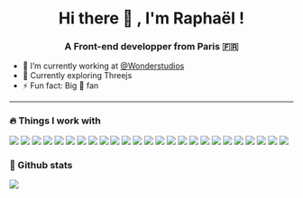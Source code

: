 <h1 align="center">Hi there 👋  , I'm Raphaël !</h1>
<h3 align="center">A Front-end developper from Paris 🇫🇷</h3>

- 🌱 I’m currently working at <a href="https://www.wonderstudios.com" target="_blank">@Wonderstudios</a>
- 🚀 Currently exploring Threejs
- ⚡ Fun fact: Big 🍔 fan

------
### 🔥 Things I work with

<p>
    <img src="https://img.shields.io/badge/React-45b8d8?style=flat-square&logo=react&logoColor=61DAFB" />
    <img src="https://img.shields.io/badge/Vue.js-8DD6F9?style=flat-square&logo=vuedotjs&logoColor=4FC08D" />
    <img src="https://img.shields.io/badge/TypeScript-46a2f1?style=flat-square&logo=typescript&logoColor=white" />
    <img src="https://img.shields.io/badge/JavaScript-323330?style=flat-square&logo=javascript&logoColor=F7DF1E" />
    <img src="https://img.shields.io/badge/ThreeJs-1a73e8?style=flat-square&logo=three.js&logoColor=white" />
    <img src="https://img.shields.io/badge/Node.js-007ACC?style=flat-square&logo=nodedotjs&logoColor=white" />
    <img src="https://img.shields.io/badge/Express.js-5849BE?style=flat-square&logo=express&logoColor=white" />
    <img src="https://img.shields.io/badge/HTML5-311C87?style=lat-square&logo=html5&logoColor=white" />
    <img src="https://img.shields.io/badge/Sass-430098?style=flat-square&logo=sass&logoColor=white" />
    <img src="https://img.shields.io/badge/CSS3-764ABC?style=flat-square&logo=css3&logoColor=white" />
    <img src="https://img.shields.io/badge/json-B7178C?style=flat-square&logo=json&logoColor=white" />
    <img src="https://img.shields.io/badge/MySQL-E10098?style=flat-square&logo=mysql&logoColor=white" />
    <img src="https://img.shields.io/badge/Webpack-CC6699?style=flat-square&logo=Webpack&logoColor=white" />
    <img src="https://img.shields.io/badge/Babel-db7092?style=flat-square&logo=babel&logoColor=black" />
    <img src="https://img.shields.io/badge/Yarn-F05032?style=flat-square&logo=yarn&logoColor=white" />
    <img src="https://img.shields.io/badge/npm-ea2845?style=flat-square&logo=npm&logoColor=white" />
    <img src="https://img.shields.io/badge/prettier-DD0031?style=flat-square&logo=prettier&logoColor=F7BA3E" />
    <img src="https://img.shields.io/badge/GitHub-CB3837?style=flat-square&logo=github&logoColor=white" />
    <img src="https://img.shields.io/badge/mac%20os-E34F26?style=flat-square&logo=apple&logoColor=white" />
    <img src="https://img.shields.io/badge/Netlify-FB542B?style=flat-square&logo=netlify&logoColor=white" />
    <img src="https://img.shields.io/badge/Windows-EC4A3F?style=flat-square&logo=windows&logoColor=white" />
    <img src="https://img.shields.io/badge/Postman-F9A03C?style=flat-square&logo=Postman&logoColor=white" />
    <img src="https://img.shields.io/badge/Adobe%20Photoshop-F7B93E?style=flat-square&logo=Adobe%20Photoshop&logoColor=black" />
    <img src="https://img.shields.io/badge/Figma-13aa52?style=flat-square&logo=figma&logoColor=white" />
    <img src="https://img.shields.io/badge/Burger%20King-43853d?style=flat-square&logo=Burger%20King&logoColor=white" />
</p>

### 📝 Github stats

<p>
    <a href="https://github.com/antonkomarev/github-profile-views-counter">
        <img src="https://komarev.com/ghpvc/?username=your-github-username&style=flat-square">
    </a>
</p>